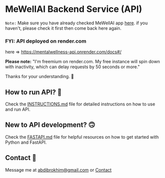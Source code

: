# MeWellAI Backend Service (API)

`Note:` Make sure you have already checked MeWellAI app [here](https://github.com/abdibrokhim/mentalwellness). if you haven't, please check it first then come back here again.

### FYI: API deployed on render.com

here => https://mentalwellness-api.onrender.com/docs#/

**Please note:** "I'm freemium on render.com. My free instance will spin down with inactivity, which can delay requests by 50 seconds or more."

Thanks for your understanding. 🙏

## How to run API? 👀 
Check the [INSTRUCTIONS.md](https://github.com/abdibrokhim/mentalwellness-api/blob/main/INSTRUCTIONS.md) file for detailed instructions on how to use and run API.

## New to API development? 🙃
Check the [FASTAPI.md](https://github.com/abdibrokhim/mentalwellness-api/blob/main/FASTAPI.md) file for helpful resources on how to get started with Python and FastAPI.

## Contact 📨
Message me at [abdibrokhim@gmail.com](mailto:abdibrokhim@gmail.com) or [Contact](https://abdibrokhim.vercel.app/contact)